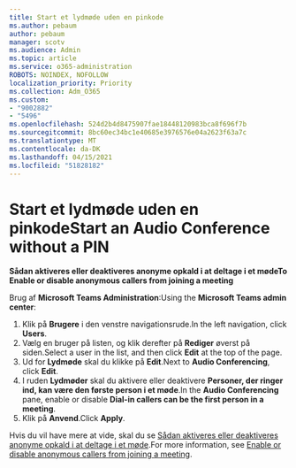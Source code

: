 ```yaml
---
title: Start et lydmøde uden en pinkode
ms.author: pebaum
author: pebaum
manager: scotv
ms.audience: Admin
ms.topic: article
ms.service: o365-administration
ROBOTS: NOINDEX, NOFOLLOW
localization_priority: Priority
ms.collection: Adm_O365
ms.custom:
- "9002882"
- "5496"
ms.openlocfilehash: 524d2b4d8475907fae18448120983bca8f696f7b
ms.sourcegitcommit: 8bc60ec34bc1e40685e3976576e04a2623f63a7c
ms.translationtype: MT
ms.contentlocale: da-DK
ms.lasthandoff: 04/15/2021
ms.locfileid: "51828182"
---
```

# <a name="start-an-audio-conference-without-a-pin"></a><span data-ttu-id="8d16e-102">Start et lydmøde uden en pinkode</span><span class="sxs-lookup"><span data-stu-id="8d16e-102">Start an Audio Conference without a PIN</span></span>

<span data-ttu-id="8d16e-103">**Sådan aktiveres eller deaktiveres anonyme opkald i at deltage i et møde**</span><span class="sxs-lookup"><span data-stu-id="8d16e-103">**To Enable or disable anonymous callers from joining a meeting**</span></span>

<span data-ttu-id="8d16e-104">Brug af **Microsoft Teams Administration**:</span><span class="sxs-lookup"><span data-stu-id="8d16e-104">Using the **Microsoft Teams admin center**:</span></span>

1. <span data-ttu-id="8d16e-105">Klik på **Brugere** i den venstre navigationsrude.</span><span class="sxs-lookup"><span data-stu-id="8d16e-105">In the left navigation, click **Users**.</span></span>
2. <span data-ttu-id="8d16e-106">Vælg en bruger på listen, og klik derefter på **Rediger** øverst på siden.</span><span class="sxs-lookup"><span data-stu-id="8d16e-106">Select a user in the list, and then click **Edit** at the top of the page.</span></span>
3. <span data-ttu-id="8d16e-107">Ud for **Lydmøde** skal du klikke på **Edit**.</span><span class="sxs-lookup"><span data-stu-id="8d16e-107">Next to **Audio Conferencing**, click **Edit**.</span></span>
4. <span data-ttu-id="8d16e-108">I ruden **Lydmøder** skal du aktivere eller deaktivere **Personer, der ringer ind, kan være den første person i et møde**.</span><span class="sxs-lookup"><span data-stu-id="8d16e-108">In the **Audio Conferencing** pane, enable or disable **Dial-in callers can be the first person in a meeting**.</span></span>
5. <span data-ttu-id="8d16e-109">Klik på **Anvend**.</span><span class="sxs-lookup"><span data-stu-id="8d16e-109">Click **Apply**.</span></span>

<span data-ttu-id="8d16e-110">Hvis du vil have mere at vide, skal du se [Sådan aktiveres eller deaktiveres anonyme opkald i at deltage i et møde](https://docs.microsoft.com/microsoftteams/start-an-audio-conference-over-the-phone-without-a-pin-in-teams).</span><span class="sxs-lookup"><span data-stu-id="8d16e-110">For more information, see [Enable or disable anonymous callers from joining a meeting](https://docs.microsoft.com/microsoftteams/start-an-audio-conference-over-the-phone-without-a-pin-in-teams).</span></span>
